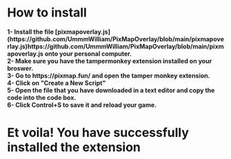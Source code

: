 # How to install
<b>
1- Install the file [pixmapoverlay.js](https://github.com/UmmmWilliam/PixMapOverlay/blob/main/pixmapoverlay.js)https://github.com/UmmmWilliam/PixMapOverlay/blob/main/pixmapoverlay.js onto your personal computer.
<br>
2- Make sure you have the tampermonkey extension installed on your broswer.
<br>
3- Go to https://pixmap.fun/ and open the tamper monkey extension.
<br>
4- Click on "Create a New Script"
<br>
5- Open the file that you have downloaded in a text editor and copy the code into the code box.
<br>
6- Click Control+S to save it and reload your game.
<br>

# Et voila! You have successfully installed the extension
</b>

